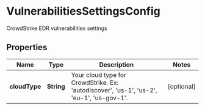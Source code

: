 

# VulnerabilitiesSettingsConfig

CrowdStrike EDR vulnerabilities settings

## Properties

| Name | Type | Description | Notes |
|------------ | ------------- | ------------- | -------------|
|**cloudType** | **String** | Your cloud type for CrowdStrike. Ex: &#39;autodiscover&#39;, &#39;us-1&#39;, &#39;us-2&#39;, &#39;eu-1&#39;, &#39;us-gov-1&#39;. |  [optional] |



